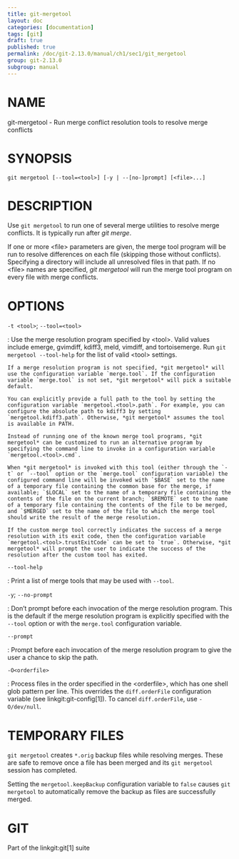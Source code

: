 ```yaml
---
title: git-mergetool
layout: doc
categories: [documentation]
tags: [git]
draft: true
published: true
permalink: /doc/git-2.13.0/manual/ch1/sec1/git_mergetool
group: git-2.13.0
subgroup: manual
---
```


NAME
====

git-mergetool - Run merge conflict resolution tools to resolve merge conflicts

SYNOPSIS
========

    git mergetool [--tool=<tool>] [-y | --[no-]prompt] [<file>...]

DESCRIPTION
===========

Use `git mergetool` to run one of several merge utilities to resolve merge conflicts. It is typically run after *git merge*.

If one or more &lt;file&gt; parameters are given, the merge tool program will be run to resolve differences on each file (skipping those without conflicts). Specifying a directory will include all unresolved files in that path. If no &lt;file&gt; names are specified, *git mergetool* will run the merge tool program on every file with merge conflicts.

OPTIONS
=======

`-t <tool>`; `--tool=<tool>`

:   Use the merge resolution program specified by &lt;tool&gt;. Valid values include emerge, gvimdiff, kdiff3, meld, vimdiff, and tortoisemerge. Run `git mergetool --tool-help` for the list of valid &lt;tool&gt; settings.

    If a merge resolution program is not specified, *git mergetool* will use the configuration variable `merge.tool`. If the configuration variable `merge.tool` is not set, *git mergetool* will pick a suitable default.

    You can explicitly provide a full path to the tool by setting the configuration variable `mergetool.<tool>.path`. For example, you can configure the absolute path to kdiff3 by setting `mergetool.kdiff3.path`. Otherwise, *git mergetool* assumes the tool is available in PATH.

    Instead of running one of the known merge tool programs, *git mergetool* can be customized to run an alternative program by specifying the command line to invoke in a configuration variable `mergetool.<tool>.cmd`.

    When *git mergetool* is invoked with this tool (either through the `-t` or `--tool` option or the `merge.tool` configuration variable) the configured command line will be invoked with `$BASE` set to the name of a temporary file containing the common base for the merge, if available; `$LOCAL` set to the name of a temporary file containing the contents of the file on the current branch; `$REMOTE` set to the name of a temporary file containing the contents of the file to be merged, and `$MERGED` set to the name of the file to which the merge tool should write the result of the merge resolution.

    If the custom merge tool correctly indicates the success of a merge resolution with its exit code, then the configuration variable `mergetool.<tool>.trustExitCode` can be set to `true`. Otherwise, *git mergetool* will prompt the user to indicate the success of the resolution after the custom tool has exited.

`--tool-help`

:   Print a list of merge tools that may be used with `--tool`.

`-y`; `--no-prompt`

:   Don’t prompt before each invocation of the merge resolution program. This is the default if the merge resolution program is explicitly specified with the `--tool` option or with the `merge.tool` configuration variable.

`--prompt`

:   Prompt before each invocation of the merge resolution program to give the user a chance to skip the path.

`-O<orderfile>`

:   Process files in the order specified in the &lt;orderfile&gt;, which has one shell glob pattern per line. This overrides the `diff.orderFile` configuration variable (see linkgit:git-config\[1\]). To cancel `diff.orderFile`, use `-O/dev/null`.

TEMPORARY FILES
===============

`git mergetool` creates `*.orig` backup files while resolving merges. These are safe to remove once a file has been merged and its `git mergetool` session has completed.

Setting the `mergetool.keepBackup` configuration variable to `false` causes `git mergetool` to automatically remove the backup as files are successfully merged.

GIT
===

Part of the linkgit:git\[1\] suite
